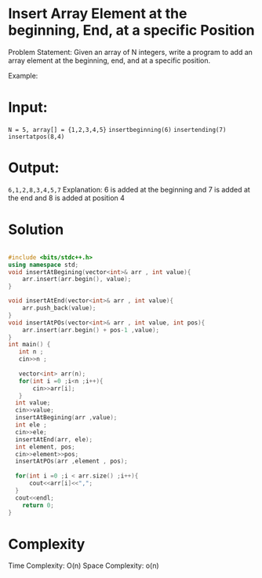 # Insert Array Element at the beginning, End, at a specific Position
Problem Statement: Given an array of N integers, write a program to add an array element at the beginning, end, and at a specific position.

Example:
# Input: 
```N = 5, array[] = {1,2,3,4,5}```
```insertbeginning(6)```
```insertending(7)```
```insertatpos(8,4)```
# Output: 
```6,1,2,8,3,4,5,7```
Explanation: 6 is added at the beginning and 7 is added at the end and 8 is added at position 4

# Solution
```C++

#include <bits/stdc++.h>
using namespace std;
void insertAtBegining(vector<int>& arr , int value){
    arr.insert(arr.begin(), value);
}

void insertAtEnd(vector<int>& arr , int value){
    arr.push_back(value);
}
void insertAtPOs(vector<int>& arr , int value, int pos){
    arr.insert(arr.begin() + pos-1 ,value);
}
int main() {
   int n ;
   cin>>n ;
   
   vector<int> arr(n);
   for(int i =0 ;i<n ;i++){
       cin>>arr[i];
   }
  int value;
  cin>>value;
  insertAtBegining(arr ,value);
  int ele ;
  cin>>ele;
  insertAtEnd(arr, ele);
  int element, pos;
  cin>>element>>pos;
  insertAtPOs(arr ,element , pos);
  
  for(int i =0 ;i < arr.size() ;i++){
      cout<<arr[i]<<",";
  }
  cout<<endl;
    return 0;
}
```
# Complexity
Time Complexity: O(n)
Space Complexity: o(n)





